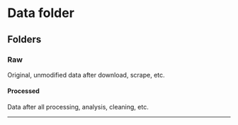 # Data folder 

## Folders

### Raw
Original, unmodified data after download, scrape, etc.

#### Processed
Data after all processing, analysis, cleaning, etc.


---